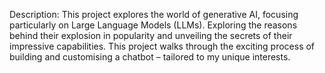 Description:
This project explores the world of generative AI, focusing particularly on Large Language Models (LLMs). Exploring the reasons behind their explosion in popularity and unveiling the secrets of their impressive capabilities. This project walks through the exciting process of building and customising a chatbot – tailored to my unique interests.
